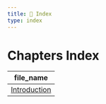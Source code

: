 ```yaml
---
title: 📑 Index
type: index
---
```


# Chapters Index

| file_name                       |
| ------------------------------- |
| [Introduction](../Introduction) |
